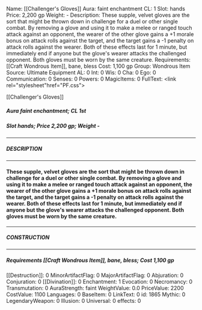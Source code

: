 Name: [[Challenger's Gloves]]
Aura: faint enchantment
CL: 1
Slot: hands
Price: 2,200 gp
Weight: -
Description: These supple, velvet gloves are the sort that might be thrown down in challenge for a duel or other single combat. By removing a glove and using it to make a melee or ranged touch attack against an opponent, the wearer of the other glove gains a +1 morale bonus on attack rolls against the target, and the target gains a -1 penalty on attack rolls against the wearer. Both of these effects last for 1 minute, but immediately end if anyone but the glove's wearer attacks the challenged opponent. Both gloves must be worn by the same creature.
Requirements: [[Craft Wondrous Item]], bane, bless
Cost: 1,100 gp
Group: Wondrous Item
Source: Ultimate Equipment
AL: 0
Int: 0
Wis: 0
Cha: 0
Ego: 0
Communication: 0
Senses: 0
Powers: 0
MagicItems: 0
FullText: <link rel="stylesheet"href="PF.css"><div class="heading"><p class="alignleft">[[Challenger's Gloves]]</p><div style="clear: both;"></div></div><div><h5><b>Aura </b>faint enchantment; <b>CL </b>1st</h5><h5><b>Slot </b>hands; <b>Price </b>2,200 gp; <b>Weight </b>-</h5></div><hr/><div><h5><b>DESCRIPTION</b></h5></div><hr/><div><h4><p>These supple, velvet gloves are the sort that might be thrown down in challenge for a duel or other single combat. By removing a glove and using it to make a melee or ranged touch attack against an opponent, the wearer of the other glove gains a +1 morale bonus on attack rolls against the target, and the target gains a -1 penalty on attack rolls against the wearer. Both of these effects last for 1 minute, but immediately end if anyone but the glove's wearer attacks the challenged opponent. Both gloves must be worn by the same creature.</p></h4></div><hr/><div><h5><b>CONSTRUCTION</b></h5></div><hr/><div><h5><b>Requirements </b>[[Craft Wondrous Item]], <i>bane</i>, <i>bless</i>; <b>Cost </b>1,100 gp</h5></div>
[[Destruction]]: 0
MinorArtifactFlag: 0
MajorArtifactFlag: 0
Abjuration: 0
Conjuration: 0
[[Divination]]: 0
Enchantment: 1
Evocation: 0
Necromancy: 0
Transmutation: 0
AuraStrength: faint
WeightValue: 0.0
PriceValue: 2200
CostValue: 1100
Languages: 0
BaseItem: 0
LinkText: 0
id: 1865
Mythic: 0
LegendaryWeapon: 0
Illusion: 0
Universal: 0
effects: 0
